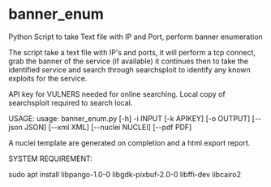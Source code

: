 # banner_enum
Python Script to take Text file with IP and Port, perform banner enumeration

The script take a text file with IP's and ports, it will perform a tcp connect, grab the banner of the service (if available)
it continues then to take the identified service and search through searchsploit to identify any known exploits for the service.

API key for VULNERS needed for online searching.
Local copy of searchsploit required to search local.

USAGE:
usage: banner_enum.py [-h] -i INPUT [-k APIKEY] [-o OUTPUT] [--json JSON] [--xml XML] [--nuclei NUCLEI] [--pdf PDF]



A nuclei template are generated on completion and a html export report. 


SYSTEM REQUIREMENT:

sudo apt install libpango-1.0-0 libgdk-pixbuf-2.0-0 libffi-dev libcairo2
